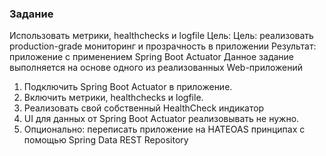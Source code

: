 ### Задание
Использовать метрики, healthchecks и logfile
Цель: Цель: реализовать production-grade мониторинг и прозрачность в приложении
Результат: приложение с применением Spring Boot Actuator
Данное задание выполняется на основе одного из реализованных Web-приложений


1. Подключить Spring Boot Actuator в приложение.
2. Включить метрики, healthchecks и logfile.
3. Реализовать свой собственный HealthCheck индикатор
4. UI для данных от Spring Boot Actuator реализовывать не нужно.
5. Опционально: переписать приложение на HATEOAS принципах с помощью Spring Data REST Repository